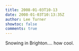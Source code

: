 ```yaml
---
title: 2008-01-03T10-13
date: 2008-01-03T10:13:35Z
author: Lee Turner
showtoc: false
comments: true
---
```


Snowing in Brighton.... how cool.

